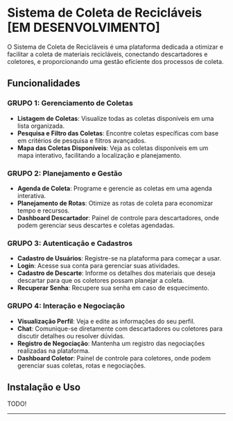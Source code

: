 # Sistema de Coleta de Recicláveis [EM DESENVOLVIMENTO]

O Sistema de Coleta de Recicláveis é uma plataforma dedicada a otimizar e facilitar a coleta de materiais recicláveis, conectando descartadores e coletores, e proporcionando uma gestão eficiente dos processos de coleta.

## Funcionalidades

### GRUPO 1: Gerenciamento de Coletas

- **Listagem de Coletas**: Visualize todas as coletas disponíveis em uma lista organizada.
- **Pesquisa e Filtro das Coletas**: Encontre coletas específicas com base em critérios de pesquisa e filtros avançados.
- **Mapa das Coletas Disponíveis**: Veja as coletas disponíveis em um mapa interativo, facilitando a localização e planejamento.

### GRUPO 2: Planejamento e Gestão

- **Agenda de Coleta**: Programe e gerencie as coletas em uma agenda interativa.
- **Planejamento de Rotas**: Otimize as rotas de coleta para economizar tempo e recursos.
- **Dashboard Descartador**: Painel de controle para descartadores, onde podem gerenciar seus descartes e coletas agendadas.

### GRUPO 3: Autenticação e Cadastros

- **Cadastro de Usuários**: Registre-se na plataforma para começar a usar.
- **Login**: Acesse sua conta para gerenciar suas atividades.
- **Cadastro de Descarte**: Informe os detalhes dos materiais que deseja descartar para que os coletores possam planejar a coleta.
- **Recuperar Senha**: Recupere sua senha em caso de esquecimento.

### GRUPO 4: Interação e Negociação

- **Visualização Perfil**: Veja e edite as informações do seu perfil.
- **Chat**: Comunique-se diretamente com descartadores ou coletores para discutir detalhes ou resolver dúvidas.
- **Registro de Negociação**: Mantenha um registro das negociações realizadas na plataforma.
- **Dashboard Coletor**: Painel de controle para coletores, onde podem gerenciar suas coletas, rotas e negociações.

## Instalação e Uso

TODO!


---
 